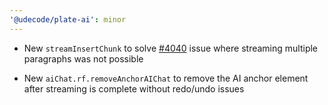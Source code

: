 ```yaml
---
'@udecode/plate-ai': minor
---
```


- New `streamInsertChunk` to solve [#4040](https://github.com/udecode/plate/issues/4040) issue where streaming multiple paragraphs was not possible

- New `aiChat.rf.removeAnchorAIChat` to remove the AI anchor element after streaming is complete without redo/undo issues
